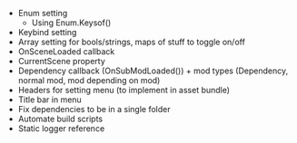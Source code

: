 - Enum setting
    - Using Enum.Keysof()
- Keybind setting
- Array setting for bools/strings, maps of stuff to toggle on/off
- OnSceneLoaded callback
- CurrentScene property
- Dependency callback (OnSubModLoaded()) + mod types (Dependency, normal mod, mod depending on mod)
- Headers for setting menu (to implement in asset bundle)
- Title bar in menu
- Fix dependencies to be in a single folder
- Automate build scripts
- Static logger reference